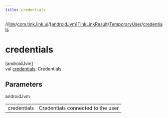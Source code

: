 ```yaml
---
title: credentials
---
```

//[link](../../../../index.html)/[com.tink.link.ui](../../index.html)/[[androidJvm]TinkLinkResult](../index.html)/[TemporaryUser](index.html)/[credentials](credentials.html)



# credentials



[androidJvm]\
val [credentials](credentials.html): Credentials



## Parameters


androidJvm

| | |
|---|---|
| credentials | Credentials connected to the user |




